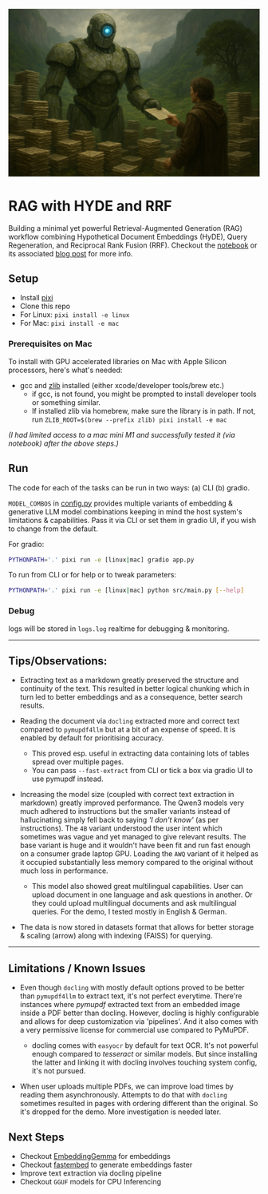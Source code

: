 ![RAG with HyDE and RRF](RAG_Robot.png)

# RAG with HYDE and RRF

Building a minimal yet powerful Retrieval-Augmented Generation (RAG) workflow combining Hypothetical Document Embeddings (HyDE), Query Regeneration, and Reciprocal Rank Fusion (RRF). Checkout the [notebook](notebooks/rag_hyde.ipynb) or its associated [blog post](https://samsaara.github.io/posts/rag_with_hyde_rrf/rag_hyde.html) for more info.

## Setup

- Install [pixi](https://pixi.sh/latest/installation/)
- Clone this repo
- For Linux: `pixi install -e linux`
- For Mac: `pixi install -e mac`


### Prerequisites on Mac

To install with GPU accelerated libraries on Mac with Apple Silicon processors, here's what's needed:

- gcc and [zlib](https://formulae.brew.sh/formula/zlib) installed (either xcode/developer tools/brew etc.)
  - if gcc, is not found, you might be prompted to install developer tools or something similar.
  - If installed zlib via homebrew, make sure the library is in path. If not, run `ZLIB_ROOT=$(brew --prefix zlib) pixi install -e mac`

_(I had limited access to a mac mini M1 and successfully tested it (via notebook) after the above steps.)_

## Run


The code for each of the tasks can be run in two ways: (a) CLI (b) gradio.

`MODEL_COMBOS` in [config.py](src/config.py) provides multiple variants of embedding & generative LLM model combinations keeping in mind the host system's limitations & capabilities. Pass it via CLI or set them in gradio UI, if you wish to change from the default.

For gradio:

```bash
PYTHONPATH='.' pixi run -e [linux|mac] gradio app.py
```

To run from CLI or for help or to tweak parameters:
```bash
PYTHONPATH='.' pixi run -e [linux|mac] python src/main.py [--help]
```

### Debug

logs will be stored in `logs.log` realtime for debugging & monitoring.

---

## Tips/Observations:

- Extracting text as a markdown greatly preserved the structure and continuity of the text. This resulted in better logical chunking which in turn led to better embeddings and as a consequence, better search results.

- Reading the document via `docling` extracted more and correct text compared to `pymupdf4llm` but at a bit of an expense of speed. It is enabled by default for prioritising accuracy.
  - This proved esp. useful in extracting data containing lots of tables spread over multiple pages.
  - You can pass `--fast-extract` from CLI or tick a box via gradio UI to use pymupdf instead.

- Increasing the model size (coupled with correct text extraction in markdown) greatly improved performance. The Qwen3 models very much adhered to instructions but the smaller variants instead of hallucinating simply fell back to saying _'I don't know'_ (as per instructions). The `4B` variant understood the user intent which sometimes was vague and yet managed to give relevant results. The base variant is huge and it wouldn't have been fit and run fast enough on a consumer grade laptop GPU. Loading the `AWQ` variant of it helped as it occupied substantially less memory compared to the original without much loss in performance.

  - This model also showed great multilingual capabilities. User can upload document in one language and ask questions in another. Or they could upload multilingual documents and ask multilingual queries. For the demo, I tested mostly in English & German.

- The data is now stored in datasets format that allows for better storage & scaling (arrow) along with indexing (FAISS) for querying.

---

## Limitations / Known Issues

- Even though `docling` with mostly default options proved to be better than `pymupdf4llm` to extract text, it's not perfect everytime. There're instances where _pymupdf_ extracted text from an embedded image inside a PDF better than docling. However, docling is highly configurable and allows for deep customization via 'pipelines'. And it also comes with a very permissive license for commercial use compared to PyMuPDF.
  - docling comes with `easyocr` by default for text OCR. It's not powerful enough compared to _tesseract_ or similar models. But since installing the latter and linking it with docling involves touching system config, it's not pursued.

- When user uploads multiple PDFs, we can improve load times by reading them asynchronously. Attempts to do that with `docling` sometimes resulted in pages with ordering different than the original. So it's dropped for the demo. More investigation is needed later.


## Next Steps

- Checkout [EmbeddingGemma](https://huggingface.co/blog/embeddinggemma) for embeddings
- Checkout [fastembed](https://github.com/qdrant/fastembed) to generate embeddings faster
- Improve text extraction via docling pipeline
- Checkout `GGUF` models for CPU Inferencing
